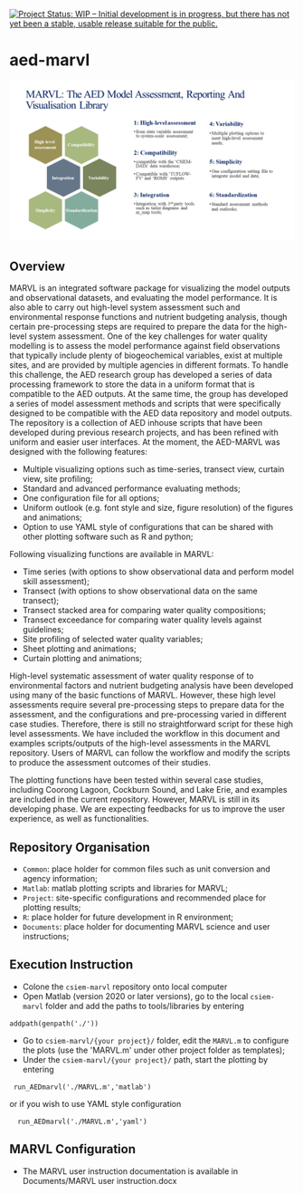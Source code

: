 [![Project Status: WIP – Initial development is in progress, but there has not yet been a stable, usable release suitable for the public.](https://www.repostatus.org/badges/latest/wip.svg)](https://www.repostatus.org/#wip)

# aed-marvl

![image](Documents/MARVL-overview.png)

## Overview
MARVL is an integrated software package for visualizing the model outputs and observational datasets, and evaluating the model performance.  It is also able to carry out high-level system assessment such and environmental response functions and nutrient budgeting analysis, though certain pre-processing steps are required to prepare the data for the high-level system assessment. One of the key challenges for water quality modelling is to assess the model performance against field observations that typically include plenty of biogeochemical variables, exist at multiple sites, and are provided by multiple agencies in different formats. To handle this challenge, the AED research group has developed a series of data processing framework to store the data in a uniform format that is compatible to the AED outputs. At the same time, the group has developed a series of model assessment methods and scripts that were specifically designed to be compatible with the AED data repository and model outputs. The repository is a collection of AED inhouse scripts that have been developed during previous research projects, and has been refined with uniform and easier user interfaces. At the moment, the AED-MARVL was designed with the following features:
- Multiple visualizing options such as time-series, transect view, curtain view, site profiling;
- Standard and advanced performance evaluating methods;
- One configuration file for all options;
- Uniform outlook (e.g. font style and size, figure resolution) of the figures and animations;
- Option to use YAML style of configurations that can be shared with other plotting software such as R and python;

Following visualizing functions are available in MARVL: 
- Time series (with options to show observational data and perform model skill assessment);
- Transect (with options to show observational data on the same transect);
- Transect stacked area for comparing water quality compositions;
- Transect exceedance for comparing water quality levels against guidelines;
- Site profiling of selected water quality variables;
- Sheet plotting and animations;
- Curtain plotting and animations;

High-level systematic assessment of water quality response of to environmental factors and nutrient budgeting analysis have been developed using many of the basic functions of MARVL. However, these high level assessments require several pre-processing steps to prepare data for the assessment, and the configurations and pre-processing varied in different case studies. Therefore, there is still no straightforward script for these high level assessments. We have included the workflow in this document and examples scripts/outputs of the high-level assessments in the MARVL repository. Users of MARVL can follow the workflow and modify the scripts to produce the assessment outcomes of their studies.

The plotting functions have been tested within several case studies, including Coorong Lagoon, Cockburn Sound, and Lake Erie, and  examples are included in the current repository. However, MARVL is still in its developing phase. We are expecting feedbacks for us to improve the user experience, as well as functionalities.

## Repository Organisation
- `Common`: place holder for common files such as unit conversion and agency information;
- `Matlab`: matlab plotting scripts and libraries for MARVL;
- `Project`: site-specific configurations and recommended place for plotting results;
- `R`: place holder for future development in R environment;
- `Documents`: place holder for documenting MARVL science and user instructions;

## Execution Instruction
- Colone the `csiem-marvl` repository onto local computer
- Open Matlab (version 2020 or later versions), go to the local `csiem-marvl` folder and  add the paths to tools/libraries by entering
 ```
 addpath(genpath('./'))
 ```
- Go to `csiem-marvl/{your project}/` folder, edit the `MARVL.m` to configure the plots (use the 'MARVL.m' under other project folder as templates);
- Under the `csiem-marvl/{your project}/` path, start the plotting by entering
 ```
  run_AEDmarvl('./MARVL.m','matlab')
 ```
   or if you wish to use YAML style configuration
 ```
   run_AEDmarvl('./MARVL.m','yaml')
 ```

## MARVL Configuration
- The MARVL user instruction documentation is available in Documents/MARVL user instruction.docx
 
